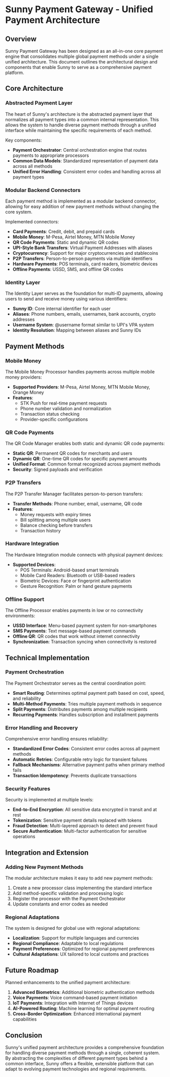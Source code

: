 # Sunny Payment Gateway - Unified Payment Architecture

## Overview

Sunny Payment Gateway has been designed as an all-in-one core payment engine that consolidates multiple global payment methods under a single unified architecture. This document outlines the architectural design and components that enable Sunny to serve as a comprehensive payment platform.

## Core Architecture

### Abstracted Payment Layer

The heart of Sunny's architecture is the abstracted payment layer that normalizes all payment types into a common internal representation. This allows the system to handle diverse payment methods through a unified interface while maintaining the specific requirements of each method.

Key components:
- **Payment Orchestrator**: Central orchestration engine that routes payments to appropriate processors
- **Common Data Models**: Standardized representation of payment data across all methods
- **Unified Error Handling**: Consistent error codes and handling across all payment types

### Modular Backend Connectors

Each payment method is implemented as a modular backend connector, allowing for easy addition of new payment methods without changing the core system.

Implemented connectors:
- **Card Payments**: Credit, debit, and prepaid cards
- **Mobile Money**: M-Pesa, Airtel Money, MTN Mobile Money
- **QR Code Payments**: Static and dynamic QR codes
- **UPI-Style Bank Transfers**: Virtual Payment Addresses with aliases
- **Cryptocurrency**: Support for major cryptocurrencies and stablecoins
- **P2P Transfers**: Person-to-person payments via multiple identifiers
- **Hardware Payments**: POS terminals, card readers, biometric devices
- **Offline Payments**: USSD, SMS, and offline QR codes

### Identity Layer

The Identity Layer serves as the foundation for multi-ID payments, allowing users to send and receive money using various identifiers:

- **Sunny ID**: Core internal identifier for each user
- **Aliases**: Phone numbers, emails, usernames, bank accounts, crypto addresses
- **Username System**: @username format similar to UPI's VPA system
- **Identity Resolution**: Mapping between aliases and Sunny IDs

## Payment Methods

### Mobile Money

The Mobile Money Processor handles payments across multiple mobile money providers:

- **Supported Providers**: M-Pesa, Airtel Money, MTN Mobile Money, Orange Money
- **Features**:
  - STK Push for real-time payment requests
  - Phone number validation and normalization
  - Transaction status checking
  - Provider-specific configurations

### QR Code Payments

The QR Code Manager enables both static and dynamic QR code payments:

- **Static QR**: Permanent QR codes for merchants and users
- **Dynamic QR**: One-time QR codes for specific payment amounts
- **Unified Format**: Common format recognized across payment methods
- **Security**: Signed payloads and verification

### P2P Transfers

The P2P Transfer Manager facilitates person-to-person transfers:

- **Transfer Methods**: Phone number, email, username, QR code
- **Features**:
  - Money requests with expiry times
  - Bill splitting among multiple users
  - Balance checking before transfers
  - Transaction history

### Hardware Integration

The Hardware Integration module connects with physical payment devices:

- **Supported Devices**:
  - POS Terminals: Android-based smart terminals
  - Mobile Card Readers: Bluetooth or USB-based readers
  - Biometric Devices: Face or fingerprint authentication
  - Gesture Recognition: Palm or hand gesture payments

### Offline Support

The Offline Processor enables payments in low or no connectivity environments:

- **USSD Interface**: Menu-based payment system for non-smartphones
- **SMS Payments**: Text message-based payment commands
- **Offline QR**: QR codes that work without internet connectivity
- **Synchronization**: Transaction syncing when connectivity is restored

## Technical Implementation

### Payment Orchestration

The Payment Orchestrator serves as the central coordination point:

- **Smart Routing**: Determines optimal payment path based on cost, speed, and reliability
- **Multi-Method Payments**: Tries multiple payment methods in sequence
- **Split Payments**: Distributes payments among multiple recipients
- **Recurring Payments**: Handles subscription and installment payments

### Error Handling and Recovery

Comprehensive error handling ensures reliability:

- **Standardized Error Codes**: Consistent error codes across all payment methods
- **Automatic Retries**: Configurable retry logic for transient failures
- **Fallback Mechanisms**: Alternative payment paths when primary method fails
- **Transaction Idempotency**: Prevents duplicate transactions

### Security Features

Security is implemented at multiple levels:

- **End-to-End Encryption**: All sensitive data encrypted in transit and at rest
- **Tokenization**: Sensitive payment details replaced with tokens
- **Fraud Detection**: Multi-layered approach to detect and prevent fraud
- **Secure Authentication**: Multi-factor authentication for sensitive operations

## Integration and Extension

### Adding New Payment Methods

The modular architecture makes it easy to add new payment methods:

1. Create a new processor class implementing the standard interface
2. Add method-specific validation and processing logic
3. Register the processor with the Payment Orchestrator
4. Update constants and error codes as needed

### Regional Adaptations

The system is designed for global use with regional adaptations:

- **Localization**: Support for multiple languages and currencies
- **Regional Compliance**: Adaptable to local regulations
- **Payment Preferences**: Optimized for regional payment preferences
- **Cultural Adaptations**: UX tailored to local customs and practices

## Future Roadmap

Planned enhancements to the unified payment architecture:

1. **Advanced Biometrics**: Additional biometric authentication methods
2. **Voice Payments**: Voice command-based payment initiation
3. **IoT Payments**: Integration with Internet of Things devices
4. **AI-Powered Routing**: Machine learning for optimal payment routing
5. **Cross-Border Optimization**: Enhanced international payment capabilities

## Conclusion

Sunny's unified payment architecture provides a comprehensive foundation for handling diverse payment methods through a single, coherent system. By abstracting the complexities of different payment types behind a common interface, Sunny offers a flexible, extensible platform that can adapt to evolving payment technologies and regional requirements.